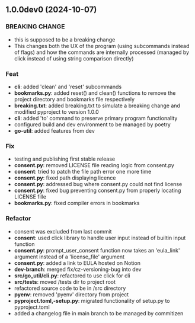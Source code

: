 ## 1.0.0dev0 (2024-10-07)

### BREAKING CHANGE

- this is supposed to be a breaking change
- This changes both the UX of the program (using subcommands instead of flags) and how the commands are internally processed (managed by click instead of using string comparison directly)

### Feat

- **cli**: added 'clean' and 'reset' subcommands
- **bookmarks.py**: added reset() and clean() functions to remove the project directory and bookmarks file respectively
- **breaking.txt**: added breaking.txt to simulate a breaking change and modified pyproject to version 1.0.0
- **cli**: added 'to' command to preserve primary program functionality
- configured build and dev environment to be managed by poetry
- **go-util**: added features from dev

### Fix

- testing and publishing first stable release
- **consent.py**: removed LICENSE file reading logic from consent.py
- **consent**: tried to patch the file path error one more time
- **consent.py**: fixed path displaying licence
- **consent.py**: addressed bug where consent.py could not find license
- **consent.py**: fixed bug preventing consent.py from properly locating LICENSE fille
- **bookmarks.py**: fixed compiler errors in bookmarks

### Refactor

- consent was excluded from last commit
- **consent**: used click library to handle user input instead of builtin input function
- **consent.py**: prompt_user_consent function now takes an 'eula_link' argument instead of a 'license_file' argument
- **consent.py**: added a link to EULA hosted on Notion
- **dev-branch**: merged fix/cz-versioning-bug into dev
- **src/go_util/cli.py**: refactored to use click for cli
- **src/tests**: moved /tests dir to project root
- refactored source code to be in /src directory
- **pyenv**: removed 'pyenv' directory from project
- **pyproject.toml,-setup.py**: migrated functionality of setup.py to pyproject.toml
- added a changelog file in main branch to be managed by commitizen
